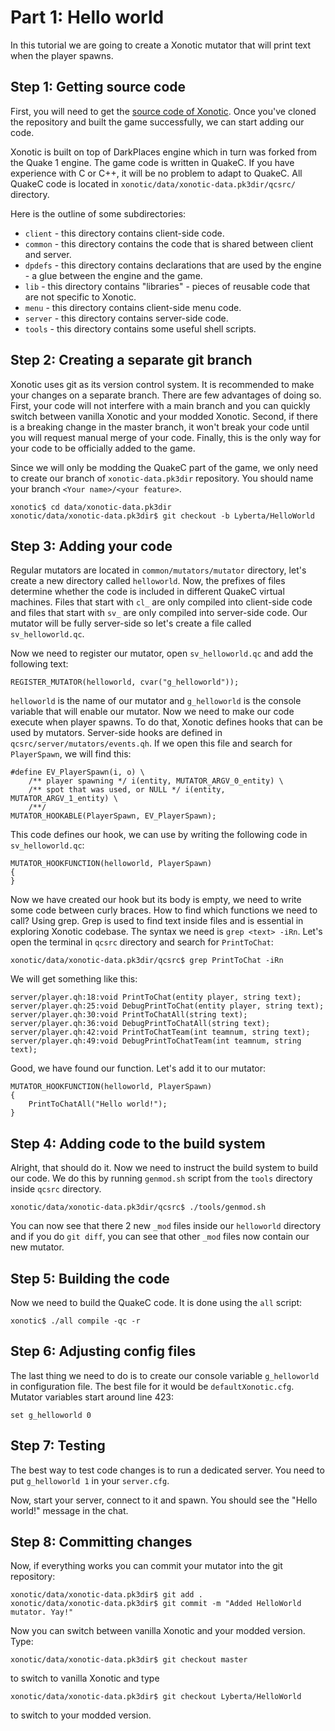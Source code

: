 # Part 1: Hello world

In this tutorial we are going to create a Xonotic mutator that will print text when the player spawns.

## Step 1: Getting source code

First, you will need to get the [source code of Xonotic](Repository_Access). Once you've cloned the repository and built the game successfully, we can start adding our code.

Xonotic is built on top of DarkPlaces engine which in turn was forked from the Quake 1 engine. The game code is written in QuakeC. If you have experience with C or C++, it will be no problem to adapt to QuakeC. All QuakeC code is located in `xonotic/data/xonotic-data.pk3dir/qcsrc/` directory.

Here is the outline of some subdirectories:

* `client` - this directory contains client-side code.
* `common` - this directory contains the code that is shared between client and server.
* `dpdefs` - this directory contains declarations that are used by the engine - a glue between the engine and the game.
* `lib` - this directory contains "libraries" - pieces of reusable code that are not specific to Xonotic.
* `menu` - this directory contains client-side menu code.
* `server` - this directory contains server-side code.
* `tools` - this directory contains some useful shell scripts.

## Step 2: Creating a separate git branch

Xonotic uses git as its version control system. It is recommended to make your changes on a separate branch. There are few advantages of doing so. First, your code will not interfere with a main branch and you can quickly switch between vanilla Xonotic and your modded Xonotic. Second, if there is a breaking change in the master branch, it won't break your code until you will request manual merge of your code. Finally, this is the only way for your code to be officially added to the game.

Since we will only be modding the QuakeC part of the game, we only need to create our branch of `xonotic-data.pk3dir` repository. You should name your branch `<Your name>/<your feature>`.

    xonotic$ cd data/xonotic-data.pk3dir
    xonotic/data/xonotic-data.pk3dir$ git checkout -b Lyberta/HelloWorld

## Step 3: Adding your code

Regular mutators are located in `common/mutators/mutator` directory, let's create a new directory called `helloworld`. Now, the prefixes of files determine whether the code is included in different QuakeC virtual machines. Files that start with `cl_` are only compiled into client-side code and files that start with `sv_` are only compiled into server-side code. Our mutator will be fully server-side so let's create a file called `sv_helloworld.qc`.

Now we need to register our mutator, open `sv_helloworld.qc` and add the following text:

    REGISTER_MUTATOR(helloworld, cvar("g_helloworld"));

`helloworld` is the name of our mutator and `g_helloworld` is the console variable that will enable our mutator. Now we need to make our code execute when player spawns. To do that, Xonotic defines hooks that can be used by mutators. Server-side hooks are defined in `qcsrc/server/mutators/events.qh`. If we open this file and search for `PlayerSpawn`, we will find this:

    #define EV_PlayerSpawn(i, o) \
    	/** player spawning */ i(entity, MUTATOR_ARGV_0_entity) \
        /** spot that was used, or NULL */ i(entity, MUTATOR_ARGV_1_entity) \
        /**/
    MUTATOR_HOOKABLE(PlayerSpawn, EV_PlayerSpawn);

This code defines our hook, we can use by writing the following code in `sv_helloworld.qc`:

    MUTATOR_HOOKFUNCTION(helloworld, PlayerSpawn)
    {
    }

Now we have created our hook but its body is empty, we need to write some code between curly braces. How to find which functions we need to call? Using grep. Grep is used to find text inside files and is essential in exploring Xonotic codebase. The syntax we need is `grep <text> -iRn`. Let's open the terminal in `qcsrc` directory and search for `PrintToChat`:

    xonotic/data/xonotic-data.pk3dir/qcsrc$ grep PrintToChat -iRn

We will get something like this:

    server/player.qh:18:void PrintToChat(entity player, string text);
    server/player.qh:25:void DebugPrintToChat(entity player, string text);
    server/player.qh:30:void PrintToChatAll(string text);
    server/player.qh:36:void DebugPrintToChatAll(string text);
    server/player.qh:42:void PrintToChatTeam(int teamnum, string text);
    server/player.qh:49:void DebugPrintToChatTeam(int teamnum, string text);

Good, we have found our function. Let's add it to our mutator:

    MUTATOR_HOOKFUNCTION(helloworld, PlayerSpawn)
    {
    	PrintToChatAll("Hello world!");
    }

## Step 4: Adding code to the build system

Alright, that should do it. Now we need to instruct the build system to build our code. We do this by running `genmod.sh` script from the `tools` directory inside `qcsrc` directory.

    xonotic/data/xonotic-data.pk3dir/qcsrc$ ./tools/genmod.sh

You can now see that there 2 new `_mod` files inside our `helloworld` directory and if you do `git diff`, you can see that other `_mod` files now contain our new mutator.

## Step 5: Building the code

Now we need to build the QuakeC code. It is done using the `all` script:

    xonotic$ ./all compile -qc -r

## Step 6: Adjusting config files

The last thing we need to do is to create our console variable `g_helloworld` in configuration file. The best file for it would be `defaultXonotic.cfg`. Mutator variables start around line 423:

    set g_helloworld 0

## Step 7: Testing

The best way to test code changes is to run a dedicated server. You need to put `g_helloworld 1` in your `server.cfg`.

Now, start your server, connect to it and spawn. You should see the "Hello world!" message in the chat.

## Step 8: Committing changes

Now, if everything works you can commit your mutator into the git repository:

    xonotic/data/xonotic-data.pk3dir$ git add .
    xonotic/data/xonotic-data.pk3dir$ git commit -m "Added HelloWorld mutator. Yay!"

Now you can switch between vanilla Xonotic and your modded version. Type:

    xonotic/data/xonotic-data.pk3dir$ git checkout master

to switch to vanilla Xonotic and type

    xonotic/data/xonotic-data.pk3dir$ git checkout Lyberta/HelloWorld

to switch to your modded version.